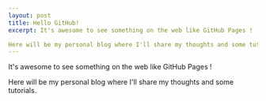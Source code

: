 ```yaml
---
layout: post
title: Hello GitHub!
excerpt: It's awesome to see something on the web like GitHub Pages !

Here will be my personal blog where I'll share my thoughts and some tutorials.
---
```


It's awesome to see something on the web like GitHub Pages !

Here will be my personal blog where I'll share my thoughts and some tutorials.
